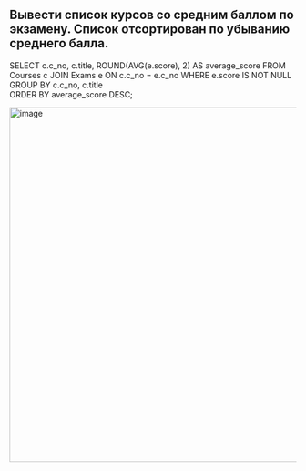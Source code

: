 ## Вывести список курсов со средним баллом по экзамену. Список отсортирован по убыванию среднего балла.

SELECT
c.c_no,
c.title,
ROUND(AVG(e.score), 2) AS average_score  FROM Courses c JOIN Exams e ON c.c_no = e.c_no
WHERE e.score IS NOT NULL  
GROUP BY c.c_no, c.title  
ORDER BY average_score DESC; 


<img width="623" alt="image" src="https://github.com/user-attachments/assets/44336f19-aea4-4752-8fec-7c65bc9d9b4f" />
